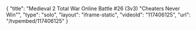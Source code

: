 {
    "title": "Medieval 2 Total War Online Battle #26 (3v3) \"Cheaters Never Win\"",
    "type": "solo",
    "layout": "iframe-static",
    "videoId": "117406125",
    "url": "\/tvpembed\/117406125"
}